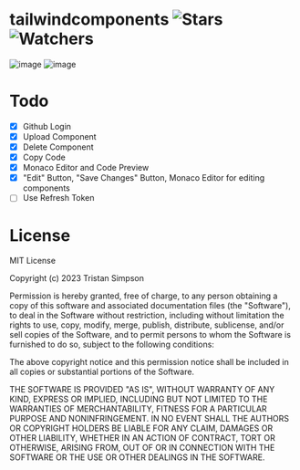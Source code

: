 # tailwindcomponents ![Stars](https://img.shields.io/github/stars/realTristan/tailwindcomponents?color=brightgreen) ![Watchers](https://img.shields.io/github/watchers/realTristan/tailwindcomponents?label=Watchers)
![image](https://github.com/realTristan/tailwindcomponents/assets/75189508/d4c4ae45-13b9-41ec-a035-24b6500c2334)
![image](https://github.com/realTristan/tailwindcomponents/assets/75189508/dd88c012-7eeb-4f26-8f14-72344680700f)

# Todo
- [X] Github Login
- [X] Upload Component
- [X] Delete Component
- [X] Copy Code
- [X] Monaco Editor and Code Preview
- [X] "Edit" Button, "Save Changes" Button, Monaco Editor for editing components
- [ ] Use Refresh Token

# License
MIT License

Copyright (c) 2023 Tristan Simpson

Permission is hereby granted, free of charge, to any person obtaining a copy
of this software and associated documentation files (the "Software"), to deal
in the Software without restriction, including without limitation the rights
to use, copy, modify, merge, publish, distribute, sublicense, and/or sell
copies of the Software, and to permit persons to whom the Software is
furnished to do so, subject to the following conditions:

The above copyright notice and this permission notice shall be included in all
copies or substantial portions of the Software.

THE SOFTWARE IS PROVIDED "AS IS", WITHOUT WARRANTY OF ANY KIND, EXPRESS OR
IMPLIED, INCLUDING BUT NOT LIMITED TO THE WARRANTIES OF MERCHANTABILITY,
FITNESS FOR A PARTICULAR PURPOSE AND NONINFRINGEMENT. IN NO EVENT SHALL THE
AUTHORS OR COPYRIGHT HOLDERS BE LIABLE FOR ANY CLAIM, DAMAGES OR OTHER
LIABILITY, WHETHER IN AN ACTION OF CONTRACT, TORT OR OTHERWISE, ARISING FROM,
OUT OF OR IN CONNECTION WITH THE SOFTWARE OR THE USE OR OTHER DEALINGS IN THE
SOFTWARE.
